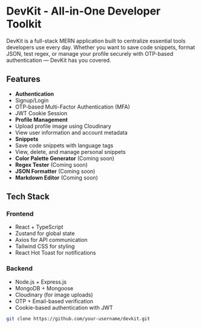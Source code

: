 #  DevKit - All-in-One Developer Toolkit

DevKit is a full-stack MERN application built to centralize essential tools developers use every day. Whether you want to save code snippets, format JSON, test regex, or manage your profile securely with OTP-based authentication — DevKit has you covered.

##  Features

-  **Authentication**
  - Signup/Login
  - OTP-based Multi-Factor Authentication (MFA)
  - JWT Cookie Session
-  **Profile Management**
  - Upload profile image using Cloudinary
  - View user information and account metadata
-  **Snippets**
  - Save code snippets with language tags
  - View, delete, and manage personal snippets
-  **Color Palette Generator** (Coming soon)
-  **Regex Tester** (Coming soon)
-  **JSON Formatter** (Coming soon)
-  **Markdown Editor** (Coming soon)

##  Tech Stack

### Frontend
- React + TypeScript
- Zustand for global state
- Axios for API communication
- Tailwind CSS for styling
- React Hot Toast for notifications

### Backend
- Node.js + Express.js
- MongoDB + Mongoose
- Cloudinary (for image uploads)
- OTP + Email-based verification
- Cookie-based authentication with JWT

```bash
git clone https://github.com/your-username/devkit.git


